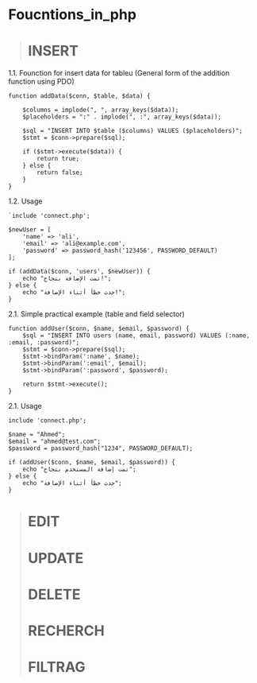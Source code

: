 # Foucntions_in_php
> # INSERT

1.1. Founction for insert data for tableu (General form of the addition function using PDO)
````
function addData($conn, $table, $data) {

    $columns = implode(", ", array_keys($data));
    $placeholders = ":" . implode(", :", array_keys($data));

    $sql = "INSERT INTO $table ($columns) VALUES ($placeholders)";
    $stmt = $conn->prepare($sql);

    if ($stmt->execute($data)) {
        return true; 
    } else {
        return false; 
    }
}
````
1.2. Usage 
````
`include 'connect.php';

$newUser = [
    'name' => 'ali',
    'email' => 'ali@example.com',
    'password' => password_hash('123456', PASSWORD_DEFAULT)
];

if (addData($conn, 'users', $newUser)) {
    echo "تمت الإضافة بنجاح!";
} else {
    echo "حدث خطأ أثناء الإضافة!";
}
````
2.1. Simple practical example (table and field selector)

````
function addUser($conn, $name, $email, $password) {
    $sql = "INSERT INTO users (name, email, password) VALUES (:name, :email, :password)";
    $stmt = $conn->prepare($sql);
    $stmt->bindParam(':name', $name);
    $stmt->bindParam(':email', $email);
    $stmt->bindParam(':password', $password);
    
    return $stmt->execute();
}

````
2.1. Usage 
````
include 'connect.php';

$name = "Ahmed";
$email = "ahmed@test.com";
$password = password_hash("1234", PASSWORD_DEFAULT);

if (addUser($conn, $name, $email, $password)) {
    echo "تمت إضافة المستخدم بنجاح";
} else {
    echo "حدث خطأ أثناء الإضافة";
}

````
> # EDIT
> # UPDATE
> # DELETE
> # RECHERCH
> # FILTRAG
